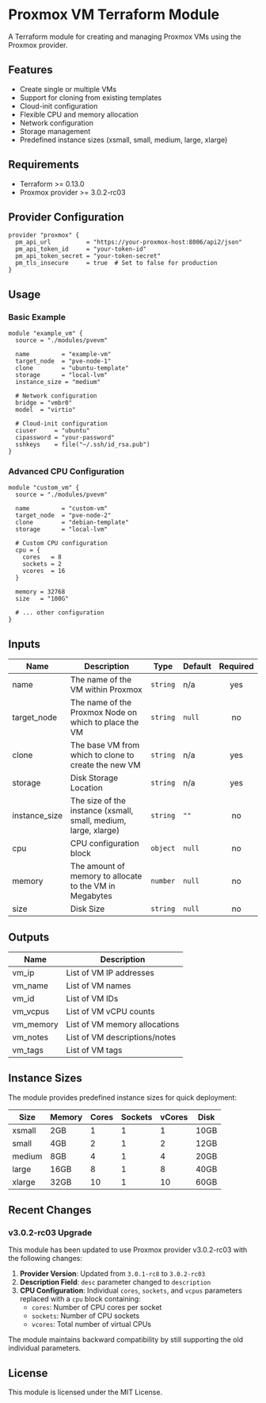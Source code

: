 # Proxmox VM Terraform Module

A Terraform module for creating and managing Proxmox VMs using the Proxmox provider.

## Features

- Create single or multiple VMs
- Support for cloning from existing templates
- Cloud-init configuration
- Flexible CPU and memory allocation
- Network configuration
- Storage management
- Predefined instance sizes (xsmall, small, medium, large, xlarge)

## Requirements

- Terraform >= 0.13.0
- Proxmox provider >= 3.0.2-rc03

## Provider Configuration

```hcl
provider "proxmox" {
  pm_api_url          = "https://your-proxmox-host:8006/api2/json"
  pm_api_token_id     = "your-token-id"
  pm_api_token_secret = "your-token-secret"
  pm_tls_insecure     = true  # Set to false for production
}
```

## Usage

### Basic Example

```hcl
module "example_vm" {
  source = "./modules/pvevm"
  
  name         = "example-vm"
  target_node  = "pve-node-1"
  clone        = "ubuntu-template"
  storage      = "local-lvm"
  instance_size = "medium"
  
  # Network configuration
  bridge = "vmbr0"
  model  = "virtio"
  
  # Cloud-init configuration
  ciuser     = "ubuntu"
  cipassword = "your-password"
  sshkeys    = file("~/.ssh/id_rsa.pub")
}
```

### Advanced CPU Configuration

```hcl
module "custom_vm" {
  source = "./modules/pvevm"
  
  name         = "custom-vm"
  target_node  = "pve-node-2"
  clone        = "debian-template"
  storage      = "local-lvm"
  
  # Custom CPU configuration
  cpu = {
    cores   = 8
    sockets = 2
    vcores  = 16
  }
  
  memory = 32768
  size   = "100G"
  
  # ... other configuration
}
```

## Inputs

| Name | Description | Type | Default | Required |
|------|-------------|------|---------|:--------:|
| name | The name of the VM within Proxmox | `string` | n/a | yes |
| target_node | The name of the Proxmox Node on which to place the VM | `string` | `null` | no |
| clone | The base VM from which to clone to create the new VM | `string` | n/a | yes |
| storage | Disk Storage Location | `string` | n/a | yes |
| instance_size | The size of the instance (xsmall, small, medium, large, xlarge) | `string` | `""` | no |
| cpu | CPU configuration block | `object` | `null` | no |
| memory | The amount of memory to allocate to the VM in Megabytes | `number` | `null` | no |
| size | Disk Size | `string` | `null` | no |

## Outputs

| Name | Description |
|------|-------------|
| vm_ip | List of VM IP addresses |
| vm_name | List of VM names |
| vm_id | List of VM IDs |
| vm_vcpus | List of VM vCPU counts |
| vm_memory | List of VM memory allocations |
| vm_notes | List of VM descriptions/notes |
| vm_tags | List of VM tags |

## Instance Sizes

The module provides predefined instance sizes for quick deployment:

| Size | Memory | Cores | Sockets | vCores | Disk |
|------|--------|-------|---------|--------|------|
| xsmall | 2GB | 1 | 1 | 1 | 10GB |
| small | 4GB | 2 | 1 | 2 | 12GB |
| medium | 8GB | 4 | 1 | 4 | 20GB |
| large | 16GB | 8 | 1 | 8 | 40GB |
| xlarge | 32GB | 10 | 1 | 10 | 60GB |

## Recent Changes

### v3.0.2-rc03 Upgrade

This module has been updated to use Proxmox provider v3.0.2-rc03 with the following changes:

1. **Provider Version**: Updated from `3.0.1-rc8` to `3.0.2-rc03`
2. **Description Field**: `desc` parameter changed to `description`
3. **CPU Configuration**: Individual `cores`, `sockets`, and `vcpus` parameters replaced with a `cpu` block containing:
   - `cores`: Number of CPU cores per socket
   - `sockets`: Number of CPU sockets
   - `vcores`: Total number of virtual CPUs

The module maintains backward compatibility by still supporting the old individual parameters.

## License

This module is licensed under the MIT License.